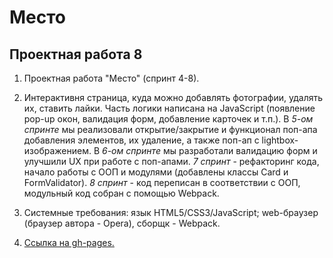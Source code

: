 # Место

## Проектная работа 8

1. Проектная работа "Место" (спринт 4-8).

2. Интерактивня страница, куда можно добавлять фотографии, удалять их, ставить лайки. Часть логики написана на JavaScript (появление pop-up окон, валидация форм, добавление карточек и т.п.). В *5-ом спринте* мы реализовали открытие/закрытие и функционал поп-апа добавления элементов, их удаление, а также поп-ап с lightbox-изображением. В *6-ом спринте* мы разработали валидацию форм и улучшили UX при работе с поп-апами. *7 спринт* - рефакторинг кода, начало работы с ООП и модулями (добавлены классы Card и FormValidator). *8 спринт* - код переписан в соответствии с ООП, модульный код собран с помощью Webpack.

3. Системные требования: язык HTML5/CSS3/JavaScript; web-браузер (браузер автора - Opera), сборщк - Webpack.

4. [Ссылка на gh-pages.](https://antoshkow.github.io/mesto/ "Ссылка на gh-pages.")
